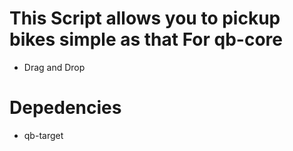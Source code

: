 # This Script allows you to pickup bikes simple as that For qb-core

* Drag and Drop

# Depedencies
- qb-target

